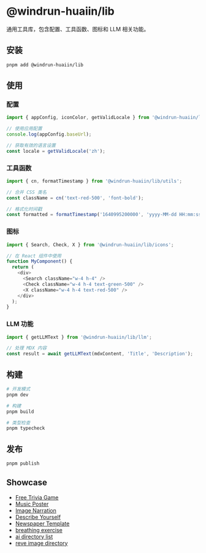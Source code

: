 # @windrun-huaiin/lib

通用工具库，包含配置、工具函数、图标和 LLM 相关功能。

## 安装

```bash
pnpm add @windrun-huaiin/lib
```

## 使用

### 配置

```typescript
import { appConfig, iconColor, getValidLocale } from '@windrun-huaiin/lib/config';

// 使用应用配置
console.log(appConfig.baseUrl);

// 获取有效的语言设置
const locale = getValidLocale('zh');
```

### 工具函数

```typescript
import { cn, formatTimestamp } from '@windrun-huaiin/lib/utils';

// 合并 CSS 类名
const className = cn('text-red-500', 'font-bold');

// 格式化时间戳
const formatted = formatTimestamp('1640995200000', 'yyyy-MM-dd HH:mm:ss');
```

### 图标

```typescript
import { Search, Check, X } from '@windrun-huaiin/lib/icons';

// 在 React 组件中使用
function MyComponent() {
  return (
    <div>
      <Search className="w-4 h-4" />
      <Check className="w-4 h-4 text-green-500" />
      <X className="w-4 h-4 text-red-500" />
    </div>
  );
}
```

### LLM 功能

```typescript
import { getLLMText } from '@windrun-huaiin/lib/llm';

// 处理 MDX 内容
const result = await getLLMText(mdxContent, 'Title', 'Description');
```

## 构建

```bash
# 开发模式
pnpm dev

# 构建
pnpm build

# 类型检查
pnpm typecheck
```

## 发布

```bash
pnpm publish
``` 


## Showcase

- [Free Trivia Game](https://freetrivia.info/)
- [Music Poster](https://musicposter.org/en)
- [Image Narration](https://imagenarration.com/en)
- [Describe Yourself](https://describeyourself.org/en)
- [Newspaper Template](https://newspaper-template.org/en)
- [breathing exercise](https://breathingexercise.net/en)
- [ai directory list](https://aidirectorylist.com/en)
- [reve image directory](https://reveimage.directory/en)